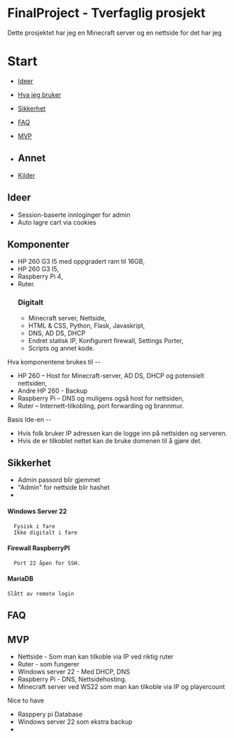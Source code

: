 # FinalProject - Tverfaglig prosjekt

Dette prosjektet har jeg en Minecraft server og en nettside for det har jeg

# Start
- [Ideer](#Ideer)
- [Hva jeg bruker](#Komponenter)
- [Sikkerhet](#Sikkerhet)
- [FAQ](#FAQ)
- [MVP](#MVP)

  
- ## Annet
 - [Kilder](#Kilder)
  
## Ideer
- Session-baserte innloginger for admin
- Auto lagre cart via cookies


## Komponenter 

- HP 260 G3 I5 med oppgradert ram til 16GB,
- HP 260 G3 I5,
- Raspberry Pi 4,
- Ruter.
    ### Digitalt
  - Minecraft server, Nettside,
  - HTML & CSS, Python, Flask, Javaskript,
  - DNS, AD DS, DHCP
  - Endret statisk IP, Konfigurert firewall, Settings Porter,
  - Scripts og annet kode.

Hva komponentene brukes til --
- HP 260 – Host for Minecraft-server, AD DS, DHCP og potensielt nettsiden,
- Andre HP 260 - Backup
- Raspberry Pi – DNS og muligens også host for nettsiden,
- Ruter – Internett-tilkobling, port forwarding og brannmur.

Basis Ide-en --
- Hvis folk bruker IP adressen kan de logge inn på nettsiden og serveren.
- Hvis de er tilkoblet nettet kan de bruke domenen til å gjøre det.

## Sikkerhet
- Admin passord blir gjemmet
- "Admin" for nettside blir hashet
- 


#### Windows Server 22

      Fysisk i fare
      Ikke digitalt i fare

#### Firewall RaspberryPI

      Port 22 åpen for SSH.

#### MariaDB

    Slått av remote login



## FAQ


## MVP

- Nettside - Som man kan tilkoble via IP ved riktig ruter
- Ruter - som fungerer
- Windows server 22 - Med DHCP, DNS
- Raspberry Pi - DNS, Nettsidehosting.
- Minecraft server ved WS22 som man kan tilkoble via IP og playercount

Nice to have
 - Rasppery pi Database
 - Windows server 22 som ekstra backup
 - 